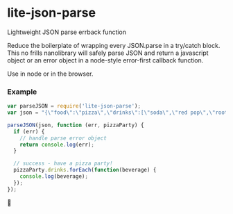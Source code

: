 # lite-json-parse

Lightweight JSON parse errback function

Reduce the boilerplate of wrapping every JSON.parse in a try/catch block. This no frills nanolibrary will safely parse JSON and return a javascript object or an error object in a node-style error-first callback function.

Use in node or in the browser.

### Example
```javascript
var parseJSON = require('lite-json-parse');
var json = "{\"food\":\"pizza\",\"drinks\":[\"soda\",\"red pop\",\"root beer\"]}";

parseJSON(json, function (err, pizzaParty) {
  if (err) {
    // handle parse error object
    return console.log(err);
  }

  // success - have a pizza party!
  pizzaParty.drinks.forEach(function(beverage) {
    console.log(beverage);
  });
});
```

:floppy_disk:
